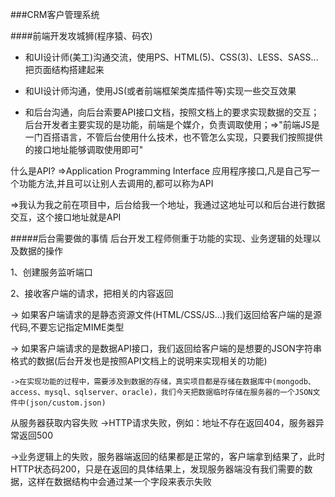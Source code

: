 ###CRM客户管理系统

####前端开发攻城狮(程序猿、码农)
- 和UI设计师(美工)沟通交流，使用PS、HTML(5)、CSS(3)、LESS、SASS...把页面结构搭建起来

- 和UI设计师沟通，使用JS(或者前端框架类库插件等)实现一些交互效果

- 和后台沟通，向后台索要API接口文档，按照文档上的要求实现数据的交互；后台开发者主要实现的是功能，前端是个媒介，负责调取使用；=>"前端JS是一门百搭语言，不管后台使用什么技术，也不管怎么实现，只要我们按照提供的接口地址能够调取使用即可"


什么是API?
 =>Application Programming Interface 应用程序接口,凡是自己写一个功能方法,并且可以让别人去调用的,都可以称为API
 
 =>我认为我之前在项目中，后台给我一个地址，我通过这地址可以和后台进行数据交互，这个接口地址就是API


#####后台需要做的事情
后台开发工程师侧重于功能的实现、业务逻辑的处理以及数据的操作

1、创建服务监听端口

2、接收客户端的请求，把相关的内容返回

  -> 如果客户端请求的是静态资源文件(HTML/CSS/JS...)我们返回给客户端的是源代码,不要忘记指定MIME类型
  
  -> 如果客户端请求的是数据API接口，我们返回给客户端的是想要的JSON字符串格式的数据(后台开发也是按照API文档上的说明来实现相关的功能)
    
    ->在实现功能的过程中，需要涉及到数据的存储，真实项目都是存储在数据库中(mongodb、access、mysql、sqlserver、oracle)，我们今天把数据临时存储在服务器的一个JSON文件中(json/custom.json)
    
    


从服务器获取内容失败
->HTTP请求失败，例如：地址不存在返回404，服务器异常返回500

->业务逻辑上的失败，服务器端返回的结果都是正常的，客户端拿到结果了，此时HTTP状态码200，只是在返回的具体结果上，发现服务器端没有我们需要的数据，这样在数据结构中会通过某一个字段来表示失败

















